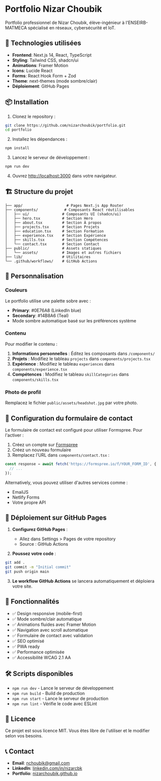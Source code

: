# Portfolio Nizar Choubik

Portfolio professionnel de Nizar Choubik, élève-ingénieur à l'ENSEIRB-MATMECA spécialisé en réseaux, cybersécurité et IoT.

## 🚀 Technologies utilisées

- **Frontend**: Next.js 14, React, TypeScript
- **Styling**: Tailwind CSS, shadcn/ui
- **Animations**: Framer Motion
- **Icons**: Lucide React
- **Forms**: React Hook Form + Zod
- **Theme**: next-themes (mode sombre/clair)
- **Déploiement**: GitHub Pages

## 📦 Installation

1. Clonez le repository :
```bash
git clone https://github.com/nizarchoubik/portfolio.git
cd portfolio
```

2. Installez les dépendances :
```bash
npm install
```

3. Lancez le serveur de développement :
```bash
npm run dev
```

4. Ouvrez [http://localhost:3000](http://localhost:3000) dans votre navigateur.

## 🏗️ Structure du projet

```
├── app/                    # Pages Next.js App Router
├── components/            # Composants React réutilisables
│   ├── ui/               # Composants UI (shadcn/ui)
│   ├── hero.tsx          # Section Hero
│   ├── about.tsx         # Section À propos
│   ├── projects.tsx      # Section Projets
│   ├── education.tsx     # Section Formation
│   ├── experience.tsx    # Section Expérience
│   ├── skills.tsx        # Section Compétences
│   └── contact.tsx       # Section Contact
├── public/               # Assets statiques
│   └── assets/           # Images et autres fichiers
├── lib/                  # Utilitaires
└── .github/workflows/    # GitHub Actions
```

## 🎨 Personnalisation

### Couleurs
Le portfolio utilise une palette sobre avec :
- **Primary**: #0E76A8 (LinkedIn blue)
- **Secondary**: #14B8A6 (Teal)
- Mode sombre automatique basé sur les préférences système

### Contenu
Pour modifier le contenu :

1. **Informations personnelles** : Éditez les composants dans `/components/`
2. **Projets** : Modifiez le tableau `projects` dans `components/projects.tsx`
3. **Expérience** : Modifiez le tableau `experiences` dans `components/experience.tsx`
4. **Compétences** : Modifiez le tableau `skillCategories` dans `components/skills.tsx`

### Photo de profil
Remplacez le fichier `public/assets/headshot.jpg` par votre photo.

## 📧 Configuration du formulaire de contact

Le formulaire de contact est configuré pour utiliser Formspree. Pour l'activer :

1. Créez un compte sur [Formspree](https://formspree.io)
2. Créez un nouveau formulaire
3. Remplacez l'URL dans `components/contact.tsx` :
```typescript
const response = await fetch('https://formspree.io/f/YOUR_FORM_ID', {
  // ...
});
```

Alternatively, vous pouvez utiliser d'autres services comme :
- EmailJS
- Netlify Forms
- Votre propre API

## 🚀 Déploiement sur GitHub Pages

1. **Configurez GitHub Pages** :
   - Allez dans Settings > Pages de votre repository
   - Source : GitHub Actions

2. **Poussez votre code** :
```bash
git add .
git commit -m "Initial commit"
git push origin main
```

3. **Le workflow GitHub Actions** se lancera automatiquement et déploiera votre site.

## 📱 Fonctionnalités

- ✅ Design responsive (mobile-first)
- ✅ Mode sombre/clair automatique
- ✅ Animations fluides avec Framer Motion
- ✅ Navigation avec scroll automatique
- ✅ Formulaire de contact avec validation
- ✅ SEO optimisé
- ✅ PWA ready
- ✅ Performance optimisée
- ✅ Accessibilité WCAG 2.1 AA

## 🛠️ Scripts disponibles

- `npm run dev` - Lance le serveur de développement
- `npm run build` - Build de production
- `npm run start` - Lance le serveur de production
- `npm run lint` - Vérifie le code avec ESLint

## 📄 Licence

Ce projet est sous licence MIT. Vous êtes libre de l'utiliser et le modifier selon vos besoins.

## 📞 Contact

- **Email**: nchoubik@gmail.com
- **LinkedIn**: [linkedin.com/in/nizarcbk](https://www.linkedin.com/in/nizarcbk)
- **Portfolio**: [nizarchoubik.github.io](https://nizarchoubik.github.io)